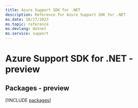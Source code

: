 ```yaml
---
title: Azure Support SDK for .NET
description: Reference for Azure Support SDK for .NET
ms.date: 10/27/2023
ms.topic: reference
ms.devlang: dotnet
ms.service: support
---
```

# Azure Support SDK for .NET - preview
## Packages - preview
[!INCLUDE [packages](support-index.md)]